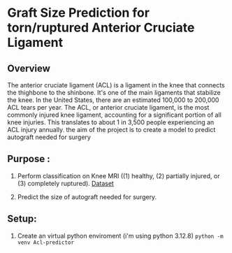 # Graft Size Prediction for torn/ruptured Anterior Cruciate Ligament

## Overview

The anterior cruciate ligament (ACL) is a ligament in the knee that connects the thighbone to the shinbone. It's one of the main ligaments that stabilize the knee. In the United States, there are an estimated 100,000 to 200,000 ACL tears per year. The ACL, or anterior cruciate ligament, is the most commonly injured knee ligament, accounting for a significant portion of all knee injuries. This translates to about 1 in 3,500 people experiencing an ACL injury annually. the aim of the project is to create a model to predict autograft needed for surgery

## Purpose :

1. Perform classification on Knee MRI ((1) healthy, (2) partially injured, or (3) completely ruptured). [Dataset](https://www.kaggle.com/datasets/sohaibanwaar1203/kneemridataset/code)

2. Predict the size of autograft needed for surgery.

## Setup:

1. Create an virtual python enviroment (i'm using python 3.12.8)
   `python -m venv Acl-predictor`
